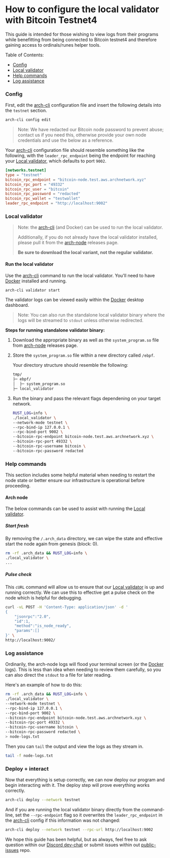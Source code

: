 # How to configure the local validator with Bitcoin Testnet4

This guide is intended for those wishing to view logs from their programs while benefitting from being connected to Bitcoin testnet4 and therefore gaining access to ordinals/runes helper tools.

Table of Contents:
- [Config]
- [Local validator]
- [Help commands]
- [Log assistance]

### Config

First, edit the [arch-cli] configuration file and insert the following details into the `testnet` section. 

```bash
arch-cli config edit
```

> Note: We have redacted our Bitcoin node password to prevent abuse; contact us if you need this, otherwise provide your own node credentials and use the below as a reference.

Your [arch-cli] configuration file should resemble something like the following, with the `leader_rpc_endpoint` being the endpoint for reaching your [Local validator], which defaults to port `9002`.

```toml
[networks.testnet]
type = "testnet"
bitcoin_rpc_endpoint = "bitcoin-node.test.aws.archnetwork.xyz"
bitcoin_rpc_port = "49332"
bitcoin_rpc_user = "bitcoin"
bitcoin_rpc_password = "redacted"
bitcoin_rpc_wallet = "testwallet"
leader_rpc_endpoint = "http://localhost:9002"
```

### Local validator
> Note: the [arch-cli] (and Docker) can be used to run the local validator.
>
> Additionally, if you do not already have the local validator installed, please pull it from the [arch-node] releases page. 
> 
> **Be sure to download the local variant, not the regular validator.**

#### Run the local validator
Use the [arch-cli] command to run the local validator. You'll need to have [Docker] installed and running.

```bash
arch-cli validator start
```

The validator logs can be viewed easily within the [Docker] desktop dashboard.

> Note: You can also run the standalone local validator binary where the logs will be streamed to `stdout` unless otherwise redirected.

**Steps for running standalone validator binary:**
1. Download the appropriate binary as well as the `system_program.so` file from [arch-node] releases page.
2. Store the `system_program.so` file within a new directory called `/ebpf`.

    Your directory structure should resemble the following:
    ```bash
    tmp/
    ├─ ebpf/
    │  ├─ system_program.so
    ├─ local_validator
    ```

3. Run the binary and pass the relevant flags dependening on your target network.
    ```bash
    RUST_LOG=info \
    ./local_validator \
    --network-mode testnet \
    --rpc-bind-ip 127.0.0.1 \
    --rpc-bind-port 9002 \
    --bitcoin-rpc-endpoint bitcoin-node.test.aws.archnetwork.xyz \
    --bitcoin-rpc-port 49332 \
    --bitcoin-rpc-username bitcoin \
    --bitcoin-rpc-password redacted
    ```

### Help commands
This section includes some helpful material when needing to restart the node state or better ensure our infrastructure is operational before proceeding.

#### Arch node

The below commands can be used to assist with running the [Local validator].

##### Start fresh

By removing the `/.arch_data` directory, we can wipe the state and effective start the node again from genesis (block: 0).

```bash
rm -rf .arch_data && RUST_LOG=info \
./local_validator \
...
```

##### Pulse check

This `cURL` command will allow us to ensure that our [Local validator] is up and running correctly. We can use this to effective get a pulse check on the node which is helpful for debugging.

```bash
curl -vL POST -H 'Content-Type: application/json' -d '
{
    "jsonrpc":"2.0",
    "id":1,
    "method":"is_node_ready",
    "params":[]
}' \
http://localhost:9002/
```

### Log assistance

Ordinarily, the arch-node logs will flood your terminal screen (or the [Docker] logs). This is less than idea when needing to review them carefully, so you can also direct the `stdout` to a file for later reading.

Here's an example of how to do this:
```bash
rm -rf .arch_data && RUST_LOG=info \
./local_validator \
--network-mode testnet \
--rpc-bind-ip 127.0.0.1 \
--rpc-bind-port 9002 \
--bitcoin-rpc-endpoint bitcoin-node.test.aws.archnetwork.xyz \
--bitcoin-rpc-port 49332 \
--bitcoin-rpc-username bitcoin \
--bitcoin-rpc-password redacted \
> node-logs.txt
```

Then you can `tail` the output and view the logs as they stream in.
```bash
tail -f node-logs.txt
```

### Deploy + interact
Now that everything is setup correctly, we can now deploy our program and begin interacting with it. The deploy step will prove everything works correctly.

```bash
arch-cli deploy --network testnet
```

And if you are running the local validator binary directly from the command-line, set the `--rpc-endpoint` flag so it overwrites the `leader_rpc_endpoint` in the [arch-cli] config if this information was not changed:
```bash
arch-cli deploy --network testnet --rpc-url http://localhost:9002
```

We hope this guide has been helpful, but as always, feel free to ask question within our [Discord dev-chat] or submit issues within out [public-issues] repo.

<!-- Internal -->
[Config]: #config
[Local validator]: #local-validator
[Help commands]: #help-commands
[Log assistance]: #log-assistance

<!-- External -->
[arch-cli]: https://github.com/arch-network/arch-cli
[arch-node]: https://github.com/arch-network/arch-node/releases
[Docker]: https://docker.com
[Discord dev-chat]: https://discord.com/channels/1241112027963986001/1270921925991989268
[public-issues]: https://github.com/arch-network/public-issues
